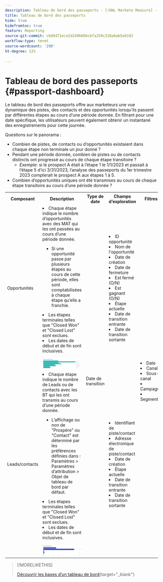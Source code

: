 ```yaml
---
description: Tableau de bord des passeports - [!DNL Marketo Measure] - Produit
title: Tableau de bord des passeports
hide: true
hidefromtoc: true
feature: Reporting
source-git-commit: c6d9471ece2d249b68bcbfa259c328a6ab5e6192
workflow-type: tm+mt
source-wordcount: '290'
ht-degree: 12%

---
```


# Tableau de bord des passeports {#passport-dashboard}

Le tableau de bord des passeports offre aux marketeurs une vue dynamique des pistes, des contacts et des opportunités lorsqu’ils passent par différentes étapes au cours d’une période donnée. En filtrant pour une date spécifique, les utilisateurs peuvent également obtenir un instantané des enregistrements pour cette journée.

Questions sur le panorama :

* Combien de pistes, de contacts ou d’opportunités existaient dans chaque étape non terminale un jour donné ?
* Pendant une période donnée, combien de pistes ou de contacts distincts ont progressé au cours de chaque étape transitoire ?
   * _Exemple_: si le prospect A était à l’étape 1 le 1/1/2023 et passait à l’étape 5 d’ici 3/31/2023, l’analyse des passeports du 1er trimestre 2023 compterait le prospect A aux étapes 1 à 5.
* Combien d’opportunités uniques ont été transmises au cours de chaque étape transitoire au cours d’une période donnée ?

<table style="table-layout:auto"> 
<tbody>
<tr> 
   <th>Composant</th> 
   <th>Description</th>
   <th>Type de date</th>
   <th>Champs d’exploration</th>
   <th>Filtres</th>
  </tr>
  <tr>
    <td>Opportunités</td>
    <td><li>Chaque étape indique le nombre d’opportunités avec des MAT qui les ont passées au cours d’une période donnée.</li>
<ul style="padding-left: 30px;"><li>Si une opportunité passe par plusieurs étapes au cours de cette période, elles sont comptabilisées à chaque étape qu’elle a franchie.</li></ul>
<li>Les étapes terminales telles que "Closed Won" et "Closed Lost" sont exclues.</li>
<li>Les dates de début et de fin sont inclusives.</li>
<br/><img src="assets/passport-dashboard-1.png" width="600"></td>
    <td rowspan="2">Date de transition</td>
    <td><li>ID opportunité</li>
<li>Nom de l'opportunité</li>
<li>Date de création</li>
<li>Date de fermeture</li>
<li>Est fermé (O/N)</li>
<li>Est gagnant (O/N)</li>
<li>Étape actuelle</li>
<li>Date de transition entrante</li>
<li>Date de transition sortante</li></td>
    <td rowspan="2"><li>Date</li>
<li>Canal</li>
<li>Sous-canal</li>
<li>Campagne</li>
<li>Segments</li></td>
  </tr>
  <tr>
    <td>Leads/contacts</td>
    <td><li>Chaque étape indique le nombre de Leads ou de contacts avec les BT qui les ont transmis au cours d’une période donnée.</li>
<ul style="padding-left: 30px;"><li>L’affichage ou non de "Prospère" ou "Contact" est déterminé par les préférences définies dans : Paramètres &gt; Paramètres d’attribution &gt; Objet de tableau de bord par défaut.</li></ul>
<li>Les étapes terminales telles que "Closed Won" et "Closed Lost" sont exclues.</li>
<li>Les dates de début et de fin sont inclusives.</li>
<br/><img src="assets/passport-dashboard-2.png" width="600"></td>
    <td><li>Identifiant de piste/contact</li>
<li>Adresse électronique de piste/contact</li>
<li>Date de création</li>
<li>Étape actuelle</li>
<li>Date de transition entrante</li>
<li>Date de transition sortante</li></td>
  </tr>
</tbody>
</table>

>[!MORELIKETHIS]
>
>[Découvrir les bases d’un tableau de bord](/help/marketo-measure-discover-ui/dashboards/discover-dashboard-basics.md){target="_blank"}
